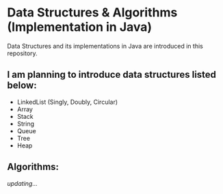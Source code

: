 # Data Structures & Algorithms (Implementation in Java)
Data Structures and its implementations in Java are introduced in this repository.

## I am planning to introduce data structures listed below:
* LinkedList (Singly, Doubly, Circular)
* Array
* Stack
* String
* Queue
* Tree
* Heap

## Algorithms:


*updating...*

